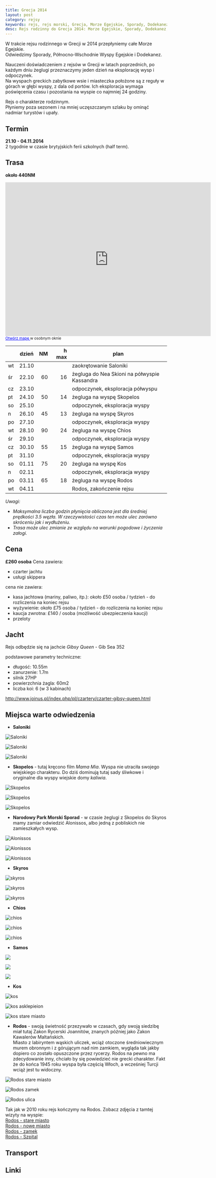 ```yaml
---
title: Grecja 2014
layout: post
category: rejsy
keywords: rejs, rejs morski, Grecja, Morze Egejskie, Sporady, Dodekanez, Rodos
desc: Rejs rodzinny do Grecja 2014: Morze Egejskie, Sporady, Dodekanez, Rodos
---
```

W trakcie rejsu rodzinnego w Grecji w 2014 przepłyniemy całe Morze Egejskie.  
Odwiedzimy Sporady, Północno-Wschodnie Wyspy Egejskie i Dodekanez.

Nauczeni doświadczeniem z rejsów w Grecji w latach poprzednich, po każdym dniu żeglugi przeznaczymy jeden dzień na eksplorację wysp i odpoczynek.  
Na wyspach greckich zabytkowe wsie i miasteczka położone są z reguły w górach w głębi wyspy, z dala od portów. Ich eksploracja wymaga poświęcenia czasu i pozostania na wyspie co najmniej 24 godziny. 

Rejs o charakterze rodzinnym.  
Płyniemy poza sezonem i na mniej uczęszczanym szlaku by ominąć nadmiar turystów i upały.


Termin
--------
**21.10 - 04.11.2014**  
2 tygodnie w czasie brytyjskich ferii szkolnych (half term).


Trasa
------
**około 440NM**  

<p>
<iframe width="640" height="480" frameborder="0" scrolling="no" marginheight="0" marginwidth="0" src="https://www.google.co.uk/maps/ms?msid=204255321763002349681.0004eb5fb3b16b9e96515&amp;msa=0&amp;ie=UTF8&amp;t=p&amp;ll=38.444985,26.38916&amp;spn=8.257715,14.0625&amp;z=6&amp;output=embed"> </iframe>
<br/>
<small><a href="https://www.google.co.uk/maps/ms?msid=204255321763002349681.0004eb5fb3b16b9e96515&amp;msa=0&amp;ie=UTF8&amp;t=p&amp;ll=38.444985,26.38916&amp;spn=8.257715,14.0625&amp;z=6&amp;source=embed" style="color:#0000FF;text-align:left">Otwórz mapę </a> w osobnym oknie</small>
</p>


|    | dzień | NM | h max | plan |
| -- | ----- | --:| -----:| -----|
| wt | 21.10 |    |       | zaokrętowanie Saloniki |
| śr | 22.10 | 60 | 16    | żegluga do Nea Skioni na półwyspie Kassandra |
| cz | 23.10 |    |       | odpoczynek, eksploracja półwyspu |
| pt | 24.10 | 50 | 14    | żegluga na wyspę Skopelos |
| so | 25.10 |    |       | odpoczynek, eksploracja wyspy |
| n  | 26.10 | 45 | 13    | żegluga na wyspę Skyros |
| po | 27.10 |    |       | odpoczynek, eksploracja wyspy |
| wt | 28.10 | 90 | 24    | żegluga na wyspę Chios |
| śr | 29.10 |    |       | odpoczynek, eksploracja wyspy |
| cz | 30.10 | 55 | 15    | żegluga na wyspę Samos |
| pt | 31.10 |    |       | odpoczynek, eksploracja wyspy |
| so | 01.11 | 75 | 20    | żegluga na wyspę Kos |
| n  | 02.11 |    |       | odpoczynek, eksploracja wyspy |
| po | 03.11 | 65 | 18    | żegluga na wyspę Rodos |
| wt | 04.11 |    |       | Rodos, zakończenie rejsu |

*Uwagi:*  
* *Maksymalna liczba godzin płynięcia obliczona jest dla średniej prędkości 3.5 węzła. W rzeczywistości czas ten może ulec zarówno skróceniu jak i wydłużeniu.*   
* *Trasa może ulec zmianie ze względu na warunki pogodowe i życzenia załogi.*   



Cena
------
**£260 osoba** 
Cena zawiera:

* czarter jachtu
* usługi skippera

cena nie zawiera:

* kasa jachtowa (mariny, paliwo, itp.):
około £50 osoba / tydzień - do rozliczenia na koniec rejsu
* wyżywienie:
około £75 osoba / tydzień - do rozliczenia na koniec rejsu
* kaucja zwrotna: £140 / osoba (możliwość ubezpieczenia kaucji)
* przeloty


Jacht
------
Rejs odbędzie się na jachcie *Gibsy Queen* - Gib Sea 352

podstawowe parametry techniczne:

* długość: 10.55m
* zanurzenie: 1.7m
* silnik 27HP
* powierzchnia żagla: 60m2
* liczba koi: 6 (w 3 kabinach)

<http://www.joinus.pl/index.php/pl/czartery/czarter-gibsy-queen.html>


Miejsca warte odwiedzenia
--------------------------
* **Saloniki**

![Saloniki](/img/2013/grecja_2014/saloniki.jpg)

![Saloniki](/img/2013/grecja_2014/saloniki2.jpg)

![Saloniki](/img/2013/grecja_2014/saloniki3.jpg)

* **Skopelos** - tutaj kręcono film *Mama Mia*. Wyspa nie utraciła swojego wiejskiego charakteru. Do dziś dominują tutaj sady śliwkowe i oryginalne dla wyspy wiejskie domy *kaliwia*.

![Skopelos](/img/2013/grecja_2014/Skopelos.jpg)

![Skopelos](/img/2013/grecja_2014/Skopelos2.jpg)

![Skopelos](/img/2013/grecja_2014/Skopelos1.jpg)


* **Narodowy Park Morski Sporad** - w czasie żeglugi z Skopelos do Skyros mamy zamiar odwiedzić Alonissos, albo jedną z pobliskich nie zamieszkałych wysp.

![Alonissos](/img/2013/grecja_2014/Alonissos.jpg)

![Alonissos](/img/2013/grecja_2014/alonissos-monk-seal.jpg)

![Alonissos](/img/2013/grecja_2014/Gialia.jpg)

* **Skyros**

![skyros](/img/2013/grecja_2014/aero_skyros1.jpg)

![skyros](/img/2013/grecja_2014/Skyros_Turrets.jpg)

![skyros](/img/2013/grecja_2014/skyros-dom.jpg)


* **Chios**

![chios](/img/2013/grecja_2014/chios-windmills.jpg)

![chios](/img/2013/grecja_2014/lagada-chios.jpg)

![chios](/img/2013/grecja_2014/psara_chios.jpg)

* **Samos**

![](/img/2013/grecja_2014/samos.jpg)

![](/img/2013/grecja_2014/Samos_Pagondas.jpg)

![](/img/2013/grecja_2014/kokkari-samos.jpg)

* **Kos**

![kos](/img/2013/grecja_2014/kos.jpg)

![kos asklepieion](/img/2013/grecja_2014/kos-asklepieion.jpg)

![kos stare miasto](/img/2013/grecja_2014/town-centre-in-kos.jpg)

* **Rodos** - swoją świetność przezywało w czasach, gdy swoją siedzibę miał tutaj Zakon Rycerski Joannitów, znanych później jako Zakon Kawalerów Maltańskich.  
Miasto z labiryntem wąskich uliczek, wciąż otoczone średniowiecznym murem obronnym i z górującym nad nim zamkiem, wygląda tak jakby dopiero co zostało opuszczone przez rycerzy. 
Rodos na pewno ma zdecydowanie inny, chciało by się powiedzieć nie grecki charakter. Fakt że do końca 1945 roku wyspa była częścią Włoch, a wcześniej Turcji wciąż jest tu widoczny.

![Rodos stare miasto](/img/2013/grecja_2014/rodos-stare_miasto.jpg)

![Rodos zamek](/img/2013/grecja_2014/rodos-zamek.jpg)

![Rodos ulica](/img/2013/grecja_2014/rodos-ulica.jpg)

Tak jak w 2010 roku rejs kończymy na Rodos. Zobacz zdjęcia z tamtej wizyty na wyspie:  
[Rodos - stare miasto](https://plus.google.com/photos/+ArekStryjski/albums/5494948135733898577)  
[Rodos - nowe miasto](https://plus.google.com/photos/+ArekStryjski/albums/5494958247721095121)  
[Rodos - zamek](https://plus.google.com/photos/+ArekStryjski/albums/5494896036258263265)  
[Rodos - Szpital](https://plus.google.com/photos/+ArekStryjski/albums/5494917598167597249)  




Transport
----------


Linki
------